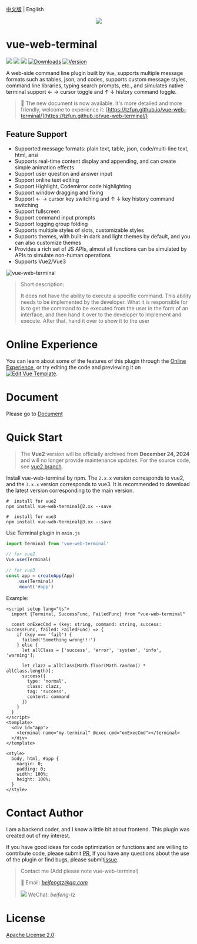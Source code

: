 [中文版](./README_ZH.md) | English

<div align=center>
<img src=shortcut/logo.png/>
</div>

# vue-web-terminal

<a href="https://github.com/tzfun/vue-web-terminal/tree/vue2"><img src="https://shields.io/github/package-json/v/tzfun/vue-web-terminal/vue2"></a>
<a href="https://github.com/tzfun/vue-web-terminal/tree/vue3"><img src="https://shields.io/github/package-json/v/tzfun/vue-web-terminal/vue3"></a>
<a href="https://www.npmjs.com/package/vue-web-terminal"><img src="https://shields.io/bundlephobia/minzip/vue-web-terminal"></a>
<a href="https://npmcharts.com/compare/vue-web-terminal?minimal=true"><img src="https://img.shields.io/npm/dt/vue-web-terminal.svg" alt="Downloads"></a>
<a href="https://www.npmjs.com/package/vue-web-terminal"><img src="https://img.shields.io/npm/l/vue-web-terminal.svg" alt="Version"></a>

A web-side command line plugin built by `Vue`, supports multiple message formats such as tables, json, and codes, supports custom message styles, command line libraries, typing search prompts, etc., and simulates native terminal support ← → cursor toggle and ↑ ↓ history command toggle.

> :tada: The new document is now available. It's more detailed and more friendly, welcome to experience it: [https://tzfun.github.io/vue-web-terminal/](https://tzfun.github.io/vue-web-terminal/)

## Feature Support

* Supported message formats: plain text, table, json, code/multi-line text, html, ansi
* Supports real-time content display and appending, and can create simple animation effects
* Support user question and answer input
* Support online text editing
* Support Highlight, Codemirror code highlighting
* Support window dragging and fixing
* Support ← → cursor key switching and ↑ ↓ key history command switching
* Support fullscreen
* Support command input prompts
* Support logging group folding
* Supports multiple styles of slots, customizable styles
* Supports themes, with built-in dark and light themes by default, and you can also customize themes
* Provides a rich set of JS APIs, almost all functions can be simulated by APIs to simulate non-human operations
* Supports Vue2/Vue3

![vue-web-terminal](shortcut/vue-web-terminal.gif)

> Short description:
>
> It does not have the ability to execute a specific command. This ability needs to be implemented by the developer.
> What it is responsible for is to get the command to be executed from the user in the form of an interface, and then
> hand it over to the developer to implement and execute. After that, hand it over to show it to the user

# Online Experience

You can learn about some of the features of this plugin through the [Online Experience](https://tzfun.github.io/vue-web-terminal/demo.html), or try editing the code and previewing it on [![Edit Vue Template](https://codesandbox.io/static/img/play-codesandbox.svg)](https://codesandbox.io/s/silly-scooby-l8wk9b).

# Document

Please go to [Document](https://tzfun.github.io/vue-web-terminal/)

# Quick Start

> The **Vue2** version will be officially archived from **December 24, 2024** and will no longer provide maintenance updates.
> For the source code, see [vue2 branch](https://github.com/tzfun/vue-web-terminal/tree/vue2).

Install vue-web-terminal by npm. The `2.x.x` version corresponds to vue2, and the `3.x.x` version corresponds to vue3.
It is recommended to download the latest version corresponding to the main version.

```shell
#  install for vue2
npm install vue-web-terminal@2.xx --save

#  install for vue3
npm install vue-web-terminal@3.xx --save 
```

Use Terminal plugin in `main.js`

```js
import Terminal from 'vue-web-terminal'

// for vue2
Vue.use(Terminal)

// for vue3
const app = createApp(App)
    .use(Terminal)
    .mount('#app')
```

Example:

```vue
<script setup lang="ts">
  import {Terminal, SuccessFunc, FailedFunc} from "vue-web-terminal"

  const onExecCmd = (key: string, command: string, success: SuccessFunc, failed: FailedFunc) => {
    if (key === 'fail') {
      failed('Something wrong!!!')
    } else {
      let allClass = ['success', 'error', 'system', 'info', 'warning'];

      let clazz = allClass[Math.floor(Math.random() * allClass.length)];
      success({
        type: 'normal',
        class: clazz,
        tag: 'success',
        content: command
      })
    }
  }
</script>
<template>
  <div id="app">
    <terminal name="my-terminal" @exec-cmd="onExecCmd"></terminal>
  </div>
</template>

<style>
  body, html, #app {
    margin: 0;
    padding: 0;
    width: 100%;
    height: 100%;
  }
</style>
```

# Contact Author

I am a backend coder, and I know a little bit about frontend. This plugin was created out of my interest.

If you have good ideas for code optimization or functions and are willing to contribute code, please submit [PR](https://github.com/tzfun/vue-web-terminal/pulls),
If you have any questions about the use of the plugin or find bugs, please submit[issue](https://github.com/tzfun/vue-web-terminal/issues).

> Contact me (Add please note vue-web-terminal)
>
> 📮 Email: *beifengtz@qq.com*
>
> ![](https://open.weixin.qq.com/zh_CN/htmledition/res/assets/res-design-download/icon16_wx_logo.png) WeChat: *beifeng-tz*

# License

[Apache License 2.0](LICENSE)
